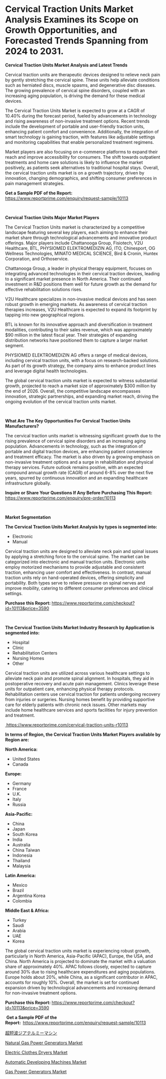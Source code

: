 <p><h1>Cervical Traction Units Market Analysis Examines its Scope on Growth Opportunities, and Forecasted Trends Spanning from 2024 to 2031.</h1></p><p><strong>Cervical Traction Units Market Analysis and Latest Trends</strong></p>
<p><p>Cervical traction units are therapeutic devices designed to relieve neck pain by gently stretching the cervical spine. These units help alleviate conditions such as herniated discs, muscle spasms, and degenerative disc diseases. The growing prevalence of cervical spine disorders, coupled with an increasing aging population, is driving the demand for these medical devices. </p><p>The Cervical Traction Units Market is expected to grow at a CAGR of 10.40% during the forecast period, fueled by advancements in technology and rising awareness of non-invasive treatment options. Recent trends include the development of portable and user-friendly traction units, enhancing patient comfort and convenience. Additionally, the integration of smart technology is gaining traction, with features like adjustable settings and monitoring capabilities that enable personalized treatment regimens.</p><p>Market players are also focusing on e-commerce platforms to expand their reach and improve accessibility for consumers. The shift towards outpatient treatments and home care solutions is likely to influence the market positively, as patients seek alternatives to traditional hospital stays. Overall, the cervical traction units market is on a growth trajectory, driven by innovation, changing demographics, and shifting consumer preferences in pain management strategies.</p></p>
<p><strong>Get a Sample PDF of the Report:&nbsp;</strong> <a href="https://www.reportprime.com/enquiry/request-sample/10113">https://www.reportprime.com/enquiry/request-sample/10113</a></p>
<p>&nbsp;</p>
<p><strong>Cervical Traction Units Major Market Players</strong></p>
<p><p>The Cervical Traction Units market is characterized by a competitive landscape featuring several key players, each aiming to enhance their market share through technological advancements and innovative product offerings. Major players include Chattanooga Group, Fisiotech, V2U Healthcare, BTL, PHYSIOMED ELEKTROMEDIZIN AG, ITO, Chinesport, OG Wellness Technologies, MINATO MEDICAL SCIENCE, Bird & Cronin, Huntex Corporation, and Orthoservice.</p><p>Chattanooga Group, a leader in physical therapy equipment, focuses on integrating advanced technologies in their cervical traction devices, leading to a significant market presence in North America. Their continued investment in R&D positions them well for future growth as the demand for effective rehabilitation solutions rises.</p><p>V2U Healthcare specializes in non-invasive medical devices and has seen robust growth in emerging markets. As awareness of cervical traction therapies increases, V2U Healthcare is expected to expand its footprint by tapping into new geographical regions.</p><p>BTL is known for its innovative approach and diversification in treatment modalities, contributing to their sales revenue, which was approximately $90 million in the latest fiscal year. Their strategies of expanding distribution networks have positioned them to capture a larger market segment.</p><p>PHYSIOMED ELEKTROMEDIZIN AG offers a range of medical devices, including cervical traction units, with a focus on research-backed solutions. As part of its growth strategy, the company aims to enhance product lines and leverage digital health technologies.</p><p>The global cervical traction units market is expected to witness substantial growth, projected to reach a market size of approximately $300 million by the end of 2026. Overall, the competitive landscape encompasses innovation, strategic partnerships, and expanding market reach, driving the ongoing evolution of the cervical traction units market.</p></p>
<p>&nbsp;</p>
<p><strong>What Are The Key Opportunities For Cervical Traction Units Manufacturers?</strong></p>
<p><p>The cervical traction units market is witnessing significant growth due to the rising prevalence of cervical spine disorders and an increasing aging population. Advancements in technology, such as the integration of portable and digital traction devices, are enhancing patient convenience and treatment efficacy. The market is also driven by a growing emphasis on non-invasive treatment options and a surge in rehabilitation and physical therapy services. Future outlook remains positive, with an expected compound annual growth rate (CAGR) of around 6-8% over the next five years, spurred by continuous innovation and an expanding healthcare infrastructure globally.</p></p>
<p><strong>Inquire or Share Your Questions If Any Before Purchasing This Report:</strong> <a href="https://www.reportprime.com/enquiry/pre-order/10113">https://www.reportprime.com/enquiry/pre-order/10113</a></p>
<p>&nbsp;</p>
<p><strong>Market Segmentation</strong></p>
<p><strong>The Cervical Traction Units Market Analysis by types is segmented into:</strong></p>
<p><ul><li>Electronic</li><li>Manual</li></ul></p>
<p><p>Cervical traction units are designed to alleviate neck pain and spinal issues by applying a stretching force to the cervical spine. The market can be categorized into electronic and manual traction units. Electronic units employ motorized mechanisms to provide adjustable and consistent traction, enhancing user comfort and effectiveness. In contrast, manual traction units rely on hand-operated devices, offering simplicity and portability. Both types serve to relieve pressure on spinal nerves and improve mobility, catering to different consumer preferences and clinical settings.</p></p>
<p><strong>Purchase this Report:&nbsp;</strong><a href="https://www.reportprime.com/checkout?id=10113&price=3590">https://www.reportprime.com/checkout?id=10113&price=3590</a></p>
<p>&nbsp;</p>
<p><strong>The Cervical Traction Units Market Industry Research by Application is segmented into:</strong></p>
<p><ul><li>Hospital</li><li>Clinic</li><li>Rehabilitation Centers</li><li>Nursing Homes</li><li>Other</li></ul></p>
<p><p>Cervical traction units are utilized across various healthcare settings to alleviate neck pain and promote spinal alignment. In hospitals, they aid in postoperative recovery and acute pain management. Clinics leverage these units for outpatient care, enhancing physical therapy protocols. Rehabilitation centers use cervical traction for patients undergoing recovery from injuries or surgeries. Nursing homes benefit by providing supportive care for elderly patients with chronic neck issues. Other markets may include home healthcare services and sports facilities for injury prevention and treatment.</p></p>
<p><a href="https://www.reportprime.com/cervical-traction-units-r10113">&nbsp;https://www.reportprime.com/cervical-traction-units-r10113</a></p>
<p><strong>In terms of Region, the Cervical Traction Units Market Players available by Region are:</strong></p>
<p>
    <p> <strong> North America: </strong>
        <ul>
            <li>United States</li>
            <li>Canada</li>
        </ul>
        </p> 
    <p> <strong> Europe: </strong>
        <ul>
            <li>Germany</li>
            <li>France</li>
            <li>U.K.</li>
            <li>Italy</li>
            <li>Russia</li>
        </ul>
        </p> 
    <p> <strong> Asia-Pacific: </strong>
        <ul>
            <li>China</li>
            <li>Japan</li>
            <li>South Korea</li>
            <li>India</li>
            <li>Australia</li>
            <li>China Taiwan</li>
            <li>Indonesia</li>
            <li>Thailand</li>
            <li>Malaysia</li>
        </ul>
        </p> 
    <p> <strong> Latin America: </strong>
        <ul>
            <li>Mexico</li>
            <li>Brazil</li>
            <li>Argentina Korea</li>
            <li>Colombia</li>
        </ul>
        </p> 
    <p> <strong> Middle East & Africa: </strong>
        <ul>
            <li>Turkey</li>
            <li>Saudi</li>
            <li>Arabia</li>
            <li>UAE</li>
            <li>Korea</li>
        </ul>
    </p>
    </p>
<p><p>The global cervical traction units market is experiencing robust growth, particularly in North America, Asia-Pacific (APAC), Europe, the USA, and China. North America is projected to dominate the market with a valuation share of approximately 40%. APAC follows closely, expected to capture around 30% due to rising healthcare expenditures and aging populations. Europe holds about 20%, while China, as a significant contributor in APAC, accounts for roughly 10%. Overall, the market is set for continued expansion driven by technological advancements and increasing demand for non-invasive treatment options.</p></p>
<p><strong>Purchase this Report: </strong><a href="https://www.reportprime.com/checkout?id=10113&price=3590">https://www.reportprime.com/checkout?id=10113&price=3590</a></p>
<p>&nbsp;<strong>Get a Sample PDF of the Report:&nbsp;&nbsp;</strong><a href="https://www.reportprime.com/enquiry/request-sample/10113">https://www.reportprime.com/enquiry/request-sample/10113</a></p>
<p><strong></strong></p>
<p><p><a href="https://medium.com/@novastamm2023/ultrashort-wave-diathermy-machines-65014e1f4273">超短波ジアテルミーマシン</a></p><p><a href="https://www.linkedin.com/pulse/charting-future-comprehensive-analysis-global-natural-gas-power-bbp9f?trackingId=KTm7A8uqQte%2Bb8w44ZesLQ%3D%3D">Natural Gas Power Generators Market</a></p><p><a href="https://medium.com/@roseboyd475/global-electric-clothes-dryers-market-share-and-growth-opportunities-and-market-size-growing-with-a-19685feabcd2">Electric Clothes Dryers Market</a></p><p><a href="https://github.com/GroverBarry/Market-Research-Report-List-7/blob/main/automatic-developing-machines-market.md">Automatic Developing Machines Market</a></p><p><a href="https://www.linkedin.com/pulse/emerging-opportunities-challenges-global-gas-power-generators-gcjff?trackingId=3TFH%2FxXlQ%2FWCc%2Fy84Hki4A%3D%3D">Gas Power Generators Market</a></p></p>